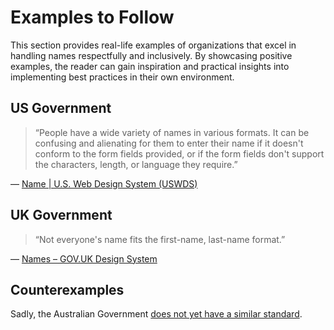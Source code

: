 ---
---

# Examples to Follow

This section provides real-life examples of organizations that excel in handling names respectfully
and inclusively. By showcasing positive examples, the reader can gain inspiration and practical insights
into implementing best practices in their own environment.

## US Government

> “People have a wide variety of names in various formats. It can be confusing and alienating for them
> to enter their name if it doesn't conform to the form fields provided, or if the form fields don't
> support the characters, length, or language they require.”

— [Name | U.S. Web Design System (USWDS)][1]

## UK Government

> “Not everyone's name fits the first-name, last-name format.”

— [Names – GOV.UK Design System][2]



## Counterexamples

Sadly, the Australian Government [does not yet have a similar standard][3].


[1]: https://designsystem.digital.gov/patterns/create-a-user-profile/name/
[2]: https://design-system.service.gov.uk/patterns/names/
[3]: https://twitter.com/HakanaiVR/status/1626779537039314944
